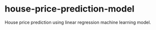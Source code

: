 # house-price-prediction-model
House price prediction using linear regression machine learning model.
